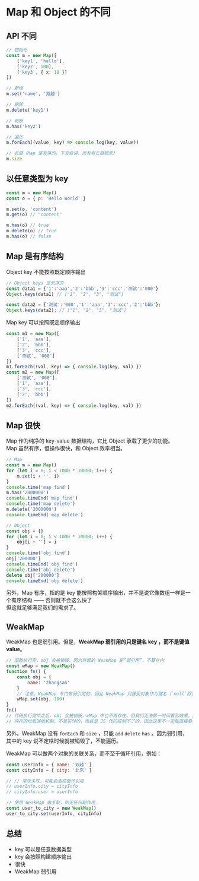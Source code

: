 # Map 和 Object 的不同

## API 不同

```js
// 初始化
const m = new Map([
    ['key1', 'hello'],
    ['key2', 100],
    ['key3', { x: 10 }]
])

// 新增
m.set('name', '双越')

// 删除
m.delete('key1')

// 判断
m.has('key2')

// 遍历
m.forEach((value, key) => console.log(key, value))

// 长度（Map 是有序的，下文会讲，所有有长度概念）
m.size
```

## 以任意类型为 key

```js
const m = new Map()
const o = { p: 'Hello World' }

m.set(o, 'content')
m.get(o) // "content"

m.has(o) // true
m.delete(o) // true
m.has(o) // false
```

## Map 是有序结构

Object key 不能按照既定顺序输出

```js
// Object keys 是无序的
const data1 = {'1':'aaa','2':'bbb','3':'ccc','测试':'000'}
Object.keys(data1) // ["1", "2", "3", "测试"]

const data2 = {'测试':'000','1':'aaa','3':'ccc','2':'bbb'};
Object.keys(data2); // ["1", "2", "3", "测试"]
```

Map key 可以按照既定顺序输出

```js
const m1 = new Map([
    ['1', 'aaa'],
    ['2', 'bbb'],
    ['3', 'ccc'],
    ['测试', '000']
])
m1.forEach((val, key) => { console.log(key, val) })
const m2 = new Map([
    ['测试', '000'],
    ['1', 'aaa'],
    ['3', 'ccc'],
    ['2', 'bbb']
])
m2.forEach((val, key) => { console.log(key, val) })
```

## Map 很快

Map 作为纯净的 key-value 数据结构，它比 Object 承载了更少的功能。<br>
Map 虽然有序，但操作很快，和 Object 效率相当。

```js
// Map
const m = new Map()
for (let i = 0; i < 1000 * 10000; i++) {
    m.set(i + '', i)
}
console.time('map find')
m.has('2000000')
console.timeEnd('map find')
console.time('map delete')
m.delete('2000000')
console.timeEnd('map delete')
```

```js
// Object
const obj = {}
for (let i = 0; i < 1000 * 10000; i++) {
    obj[i + ''] = i
}
console.time('obj find')
obj['200000']
console.timeEnd('obj find')
console.time('obj delete')
delete obj['200000']
console.timeEnd('obj delete')
```

另外，Map 有序，指的是 key 能按照构架顺序输出，并不是说它像数组一样是一个有序结构 —— 否则就不会这么快了<br>
但这就足够满足我们的需求了。

## WeakMap

WeakMap 也是弱引用。但是，**WeakMap 弱引用的只是键名 key ，而不是键值 value**。

```js
// 函数执行完，obj 会被销毁，因为外面的 WeakMap 是“弱引用”，不算在内
const wMap = new WeakMap()
function fn() {
    const obj = {
        name: 'zhangsan'
    }
    // 注意，WeakMap 专门做弱引用的，因此 WeakMap 只接受对象作为键名（`null`除外），不接受其他类型的值作为键名。其他的无意义
    wMap.set(obj, 100) 
}
fn()
// 代码执行完毕之后，obj 会被销毁，wMap 中也不再存在。但我们无法第一时间看到效果。因为：
// 内存的垃圾回收机制，不是实时的，而且是 JS 代码控制不了的，因此这里不一定能直接看到效果。
```

另外，WeakMap 没有 `forEach` 和 `size` ，只能 `add` `delete` `has` 。因为弱引用，其中的 key 说不定啥时候就被销毁了，不能遍历。

WeakMap 可以做两个对象的关联关系，而不至于循环引用，例如：

```js
const userInfo = { name: '双越' }
const cityInfo = { city: '北京' }

// // 常规关联，可能会造成循环引用
// userInfo.city = cityInfo
// cityInfo.user = userInfo

// 使用 WeakMap 做关联，则无任何副作用
const user_to_city = new WeakMap()
user_to_city.set(userInfo, cityInfo)
```

## 总结

- key 可以是任意数据类型
- key 会按照构建顺序输出
- 很快
- WeakMap 弱引用
